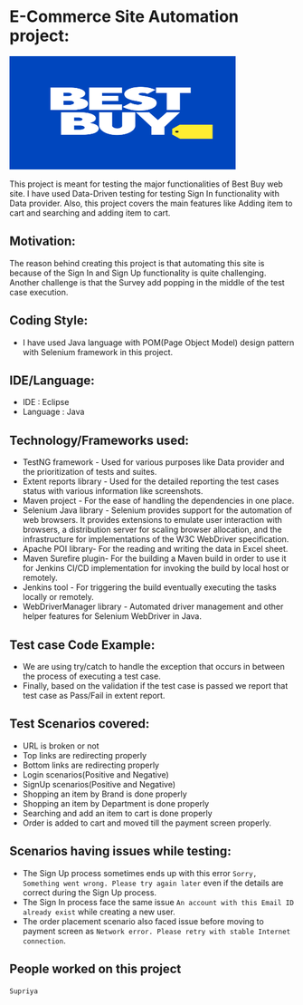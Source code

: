 # E-Commerce Site Automation project:

<p align="Left"><img src="Images/best-buy-logo.png" alt="screenshot" width="400", height="200"></p>

This project is meant for testing the major functionalities of Best Buy web site. I have used Data-Driven testing for testing Sign In functionality with Data provider. Also, this project covers the main features like Adding item to cart and searching and adding item to cart.

## Motivation:
The reason behind creating this project is that automating this site is because of the Sign In and Sign Up functionality is quite challenging. Another challenge is that the Survey add popping in the middle of the test case execution.

## Coding Style:
- I have used Java language with POM(Page Object Model) design pattern with Selenium framework in this project.

## IDE/Language:
- IDE : Eclipse
- Language : Java

## Technology/Frameworks used:
- TestNG framework - Used for various purposes like Data provider and the prioritization of tests and suites.
- Extent reports library - Used for the detailed reporting the test cases status with various information like screenshots.
- Maven project - For the ease of handling the dependencies in one place.
- Selenium Java library - Selenium provides support for the automation of web browsers. It provides extensions to emulate user interaction with browsers, a distribution server for scaling browser allocation, and the infrastructure for implementations of the W3C WebDriver specification.
- Apache POI library- For the reading and writing the data in  Excel sheet.
- Maven Surefire plugin- For the building a Maven build in order to use it for Jenkins CI/CD implementation for invoking the build by local host or remotely.
- Jenkins tool - For triggering the build eventually executing the tasks locally or remotely.
- WebDriverManager library - Automated driver management and other helper features for Selenium WebDriver in Java.

## Test case Code Example:
- We are using try/catch to handle the exception that occurs in between the process of executing a test case.
- Finally, based on the validation if the test case is passed we report that test case as Pass/Fail in extent report.

## Test Scenarios covered:
- URL is broken or not
- Top links are redirecting properly
- Bottom links are redirecting properly 
- Login scenarios(Positive and Negative)
- SignUp scenarios(Positive and Negative)
- Shopping an item by Brand is done properly
- Shopping an item by Department is done properly
- Searching and add an item to cart is done properly
- Order is added to cart and moved till the payment screen properly.

## Scenarios having issues while testing:
- The Sign Up process sometimes ends up with this error ```Sorry, Something went wrong. Please try again later``` even if the details are correct during the Sign Up process.	
- The Sign In process face the same issue ```An account with this Email ID already exist``` while creating a new user.
- The order placement scenario also faced issue before moving to payment screen as ```Network error. Please retry with stable Internet connection```.


## People worked on this project
```Supriya```
